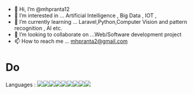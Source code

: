 - 👋 Hi, I’m @mhpranta12
- 👀 I’m interested in ... Artificial Intelligence , Big Data , IOT , 
- 🌱 I’m currently learning ... Laravel,Python,Computer Vision and pattern recognition , AI etc. 
- 💞️ I’m looking to collaborate on ...Web/Software development project 
- 📫 How to reach me ... mhpranta2@gmail.com

<!---
mhpranta12/mhpranta12 is a ✨ special ✨ repository because its `README.md` (this file) appears on your GitHub profile.
You can click the Preview link to take a look at your changes.
--->
<h1> Do </h1>
Languages :
<img src="https://img.icons8.com/color/48/000000/c-programming.png"/><img src="https://img.icons8.com/color/48/000000/c-plus-plus-logo.png"/><img src="https://img.icons8.com/ios/48/000000/java-coffee-cup-logo--v2.png"/><img src="https://img.icons8.com/color/48/000000/c-sharp-logo.png"/><img src="https://img.icons8.com/color/48/000000/python--v2.png"/><img src="https://img.icons8.com/color/48/000000/html-5--v2.png"/><img src="https://img.icons8.com/color/48/000000/css3.png"/><img src="https://img.icons8.com/dusk/64/000000/php-logo.png"/><img src="https://img.icons8.com/dusk/64/26e07f/javascript-logo.png"/>

